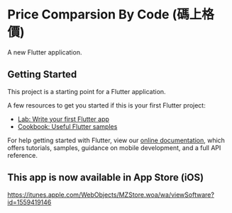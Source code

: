 # Price Comparsion By Code (碼上格價)

A new Flutter application.

## Getting Started

This project is a starting point for a Flutter application.

A few resources to get you started if this is your first Flutter project:

- [Lab: Write your first Flutter app](https://flutter.dev/docs/get-started/codelab)
- [Cookbook: Useful Flutter samples](https://flutter.dev/docs/cookbook)

For help getting started with Flutter, view our
[online documentation](https://flutter.dev/docs), which offers tutorials,
samples, guidance on mobile development, and a full API reference.

## This app is now available in App Store (iOS)
https://itunes.apple.com/WebObjects/MZStore.woa/wa/viewSoftware?id=1559419146

